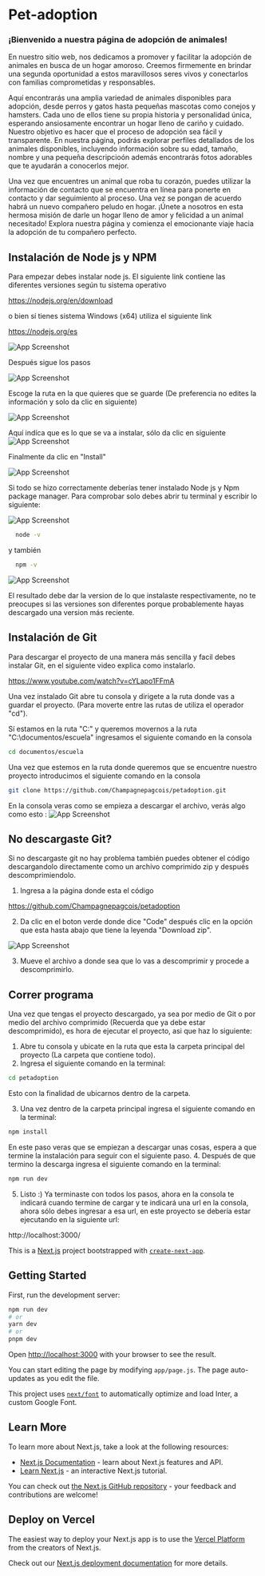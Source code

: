 # Pet-adoption

### ¡Bienvenido a nuestra página de adopción de animales!

En nuestro sitio web, nos dedicamos a promover y facilitar la adopción de animales en busca de un hogar amoroso. Creemos firmemente en brindar una segunda oportunidad a estos maravillosos seres vivos y conectarlos con familias comprometidas y responsables.

Aquí encontrarás una amplia variedad de animales disponibles para adopción, desde perros y gatos hasta pequeñas mascotas como conejos y hamsters. Cada uno de ellos tiene su propia historia y personalidad única, esperando ansiosamente encontrar un hogar lleno de cariño y cuidado.
Nuestro objetivo es hacer que el proceso de adopción sea fácil y transparente. En nuestra página, podrás explorar perfiles detallados de los animales disponibles, incluyendo información sobre su edad, tamaño, nombre y una pequeña descripcioón además encontrarás fotos adorables que te ayudarán a conocerlos mejor.

Una vez que encuentres un animal que roba tu corazón, puedes utilizar la información de contacto que se encuentra en línea para ponerte en contacto y  dar seguimiento al proceso. Una vez se pongan de acuerdo habrá un nuevo compañero peludo en hogar.
¡Únete a nosotros en esta hermosa misión de darle un hogar lleno de amor y felicidad a un animal necesitado! Explora nuestra página y comienza el emocionante viaje hacia la adopción de tu compañero perfecto.


## Instalación de Node js y NPM
Para empezar debes instalar node js.
El siguiente link contiene las diferentes versiones según tu sistema operativo

https://nodejs.org/en/download

o bien sí tienes sistema Windows (x64) utiliza el siguiente link

https://nodejs.org/es 

![App Screenshot](https://d2ms8rpfqc4h24.cloudfront.net/Install_Node_js_64_bit_Version_a789f12c8f.png)


Después sigue los pasos


![App Screenshot](https://d2ms8rpfqc4h24.cloudfront.net/Install_NPM_and_Node_js_dfb6f2ff29.png)

Escoge la ruta en la que quieres que se guarde (De preferencia no edites la información y solo da clic en siguiente)

![App Screenshot](https://d2ms8rpfqc4h24.cloudfront.net/uploads/2021/10/Choose-Path-to-Install-Node.js.png)

Aquí indíca que es lo que se va a instalar, sólo da clic en siguiente 
![App Screenshot](https://d2ms8rpfqc4h24.cloudfront.net/Select_Node_js_Features_to_install_0847ad9e3a.png)

Finalmente da clic en "Install"

![App Screenshot](https://d2ms8rpfqc4h24.cloudfront.net/uploads/2021/10/Final-Step-of-Node.js-Installation.png)

Si todo se hizo correctamente deberías tener instalado Node js y Npm package manager.
Para comprobar solo debes abrir tu terminal y escribir lo siguiente: 

![App Screenshot](https://d2ms8rpfqc4h24.cloudfront.net/uploads/2021/10/Check-Node.js-and-NPM-Version.png)



```bash
  node -v
```
y también 
```bash
  npm -v
```

![App Screenshot](https://d2ms8rpfqc4h24.cloudfront.net/uploads/2021/10/Frequent-Update-of-Node-and-NPM.png)

El resultado debe dar la version de lo que instalaste respectivamente, no te preocupes si las versiones son diferentes porque probablemente hayas descargado una version más reciente.


## Instalación de Git
Para descargar el proyecto de una manera más sencilla y facil debes instalar Git, en el siguiente video explica como instalarlo.


https://www.youtube.com/watch?v=cYLapo1FFmA

Una vez instalado Git abre tu consola y dirigete a la ruta donde vas a guardar el proyecto.
(Para moverte entre las rutas de utiliza el operador "cd").

Sí estamos en la ruta "C:\" y queremos movernos a la ruta "C:\documentos/escuela" ingresamos el siguiente comando en la consola
```bash
cd documentos/escuela
```
Una vez que estemos en la ruta donde queremos que se encuentre nuestro proyecto introducimos el siguiente comando en la consola
```bash
git clone https://github.com/Champagnepagcois/petadoption.git
```

En la consola veras como se empieza a descargar el archivo, verás algo como esto :
![App Screenshot](https://opensource.com/sites/default/files/u128651/git_guide12.png)


## No descargaste Git?

Si no descargaste git no hay problema también puedes obtener el código descargandolo directamente como un archivo comprimido zip y después descomprimiendolo.

1. Ingresa a la página donde esta el código

https://github.com/Champagnepagcois/petadoption

2. Da clic en el boton verde donde dice "Code" después clic en la opción que esta hasta abajo que tiene la leyenda "Download zip".

![App Screenshot](https://helpdeskgeek.com/wp-content/pictures/2021/06/11CodeButtonDownloadZip.png)

3. Mueve el archivo a donde sea que lo vas a descomprimir y procede a descomprimirlo.


## Correr programa

Una vez que tengas el proyecto descargado, ya sea por medio de Git o por medio del archivo comprimido (Recuerda que ya debe estar descomprimido), es hora de ejecutar el proyecto, asi que haz lo siguiente:
1. Abre tu consola y ubicate en la ruta que esta la carpeta principal del proyecto (La carpeta que contiene todo).
2. Ingresa el siguiente comando en la terminal:
```bash
cd petadoption
```
Esto con la finalidad de ubicarnos dentro de la carpeta.

3. Una vez dentro de la carpeta principal ingresa el siguiente comando en la terminal:

```bash
npm install
```
En este paso veras que se empiezan a descargar unas cosas, espera a que termine la instalación para seguir con el siguiente paso.
4. Después de que termino la descarga ingresa el siguiente comando en la terminal:
```bash
npm run dev
```
5. Listo :)
Ya terminaste con todos los pasos, ahora en la consola te indicará cuando termine de cargar y te indicará una url en la consola, ahora sólo debes ingresar a esa url, en este proyecto se debería estar ejecutando en la siguiente url:

http://localhost:3000/





This is a [Next.js](https://nextjs.org/) project bootstrapped with [`create-next-app`](https://github.com/vercel/next.js/tree/canary/packages/create-next-app).

## Getting Started

First, run the development server:

```bash
npm run dev
# or
yarn dev
# or
pnpm dev
```

Open [http://localhost:3000](http://localhost:3000) with your browser to see the result.

You can start editing the page by modifying `app/page.js`. The page auto-updates as you edit the file.

This project uses [`next/font`](https://nextjs.org/docs/basic-features/font-optimization) to automatically optimize and load Inter, a custom Google Font.

## Learn More

To learn more about Next.js, take a look at the following resources:

- [Next.js Documentation](https://nextjs.org/docs) - learn about Next.js features and API.
- [Learn Next.js](https://nextjs.org/learn) - an interactive Next.js tutorial.

You can check out [the Next.js GitHub repository](https://github.com/vercel/next.js/) - your feedback and contributions are welcome!

## Deploy on Vercel

The easiest way to deploy your Next.js app is to use the [Vercel Platform](https://vercel.com/new?utm_medium=default-template&filter=next.js&utm_source=create-next-app&utm_campaign=create-next-app-readme) from the creators of Next.js.

Check out our [Next.js deployment documentation](https://nextjs.org/docs/deployment) for more details.
